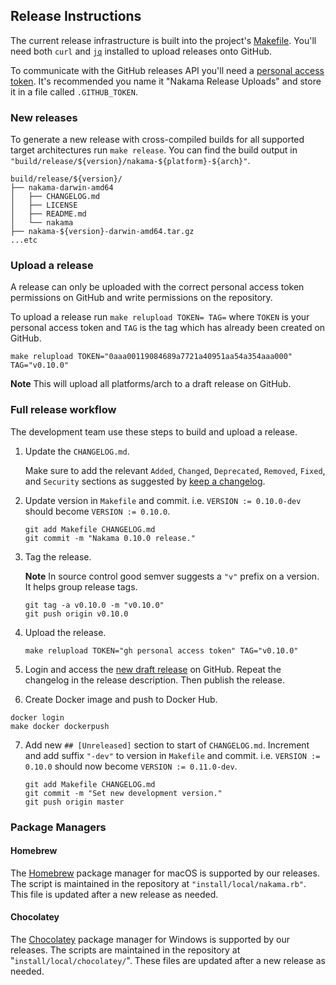 ## Release Instructions

The current release infrastructure is built into the project's [Makefile](https://github.com/heroiclabs/nakama/blob/master/Makefile). You'll need both `curl` and [`jq`](https://stedolan.github.io/jq/) installed to upload releases onto GitHub.

To communicate with the GitHub releases API you'll need a [personal access token](https://help.github.com/articles/creating-an-access-token-for-command-line-use/). It's recommended you name it "Nakama Release Uploads" and store it in a file called `.GITHUB_TOKEN`.

### New releases

To generate a new release with cross-compiled builds for all supported target architectures run `make release`. You can find the build output in `"build/release/${version}/nakama-${platform}-${arch}"`.

```
build/release/${version}/
├── nakama-darwin-amd64
│   ├── CHANGELOG.md
│   ├── LICENSE
│   ├── README.md
│   └── nakama
├── nakama-${version}-darwin-amd64.tar.gz
...etc
```

### Upload a release

A release can only be uploaded with the correct personal access token permissions on GitHub and write permissions on the repository.

To upload a release run `make relupload TOKEN= TAG=` where `TOKEN` is your personal access token and `TAG` is the tag which has already been created on GitHub.

```
make relupload TOKEN="0aaa00119084689a7721a40951aa54a354aaa000" TAG="v0.10.0"
```

__Note__ This will upload all platforms/arch to a draft release on GitHub.

### Full release workflow

The development team use these steps to build and upload a release.

1. Update the `CHANGELOG.md`.

   Make sure to add the relevant `Added`, `Changed`, `Deprecated`, `Removed`, `Fixed`, and `Security` sections as suggested by [keep a changelog](http://keepachangelog.com).

2. Update version in `Makefile` and commit. i.e. `VERSION := 0.10.0-dev` should become `VERSION := 0.10.0`.

   ```
   git add Makefile CHANGELOG.md
   git commit -m "Nakama 0.10.0 release."
   ```

3. Tag the release.

   __Note__ In source control good semver suggests a `"v"` prefix on a version. It helps group release tags.

   ```
   git tag -a v0.10.0 -m "v0.10.0"
   git push origin v0.10.0
   ```

4. Upload the release.

   ```
   make relupload TOKEN="gh personal access token" TAG="v0.10.0"
   ```

5. Login and access the [new draft release](https://github.com/heroiclabs/nakama/releases) on GitHub. Repeat the changelog in the release description. Then publish the release.

6. Create Docker image and push to Docker Hub. 

  ```
  docker login
  make docker dockerpush
  ```

7. Add new `## [Unreleased]` section to start of `CHANGELOG.md`. Increment and add suffix `"-dev"` to version in `Makefile` and commit. i.e. `VERSION := 0.10.0` should now become `VERSION := 0.11.0-dev`.

   ```
   git add Makefile CHANGELOG.md
   git commit -m "Set new development version."
   git push origin master
   ```  

### Package Managers

#### Homebrew

The [Homebrew](http://brew.sh/) package manager for macOS is supported by our releases. The script is maintained in the repository at `"install/local/nakama.rb"`. This file is updated after a new release as needed.

#### Chocolatey

The [Chocolatey](https://chocolatey.org) package manager for Windows is supported by our releases. The scripts are maintained in the repository at "`install/local/chocolatey/`". These files are updated after a new release as needed.
